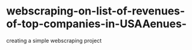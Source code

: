 # webscraping-on-list-of-revenues-of-top-companies-in-USAAenues-
creating a simple webscraping project
